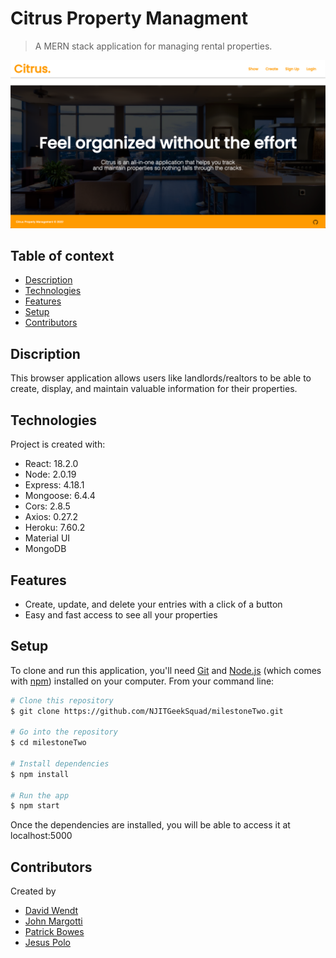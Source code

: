 # Citrus Property Managment
> A MERN stack application for managing rental properties.

![Citrus Preview](public/images/screenshot.png)

## Table of context
* [Description](#discrition)
* [Technologies](#technologies)
* [Features](#features)
* [Setup](#setup)
* [Contributors](#contributors)

## Discription
This browser application allows users like landlords/realtors to be able to create, display, and maintain valuable information for their properties. 

## Technologies
Project is created with:
* React: 18.2.0
* Node: 2.0.19
* Express: 4.18.1
* Mongoose: 6.4.4
* Cors: 2.8.5
* Axios: 0.27.2
* Heroku: 7.60.2
* Material UI
* MongoDB

## Features 
* Create, update, and delete your entries with a click of a button
* Easy and fast access to see all your properties

## Setup
To clone and run this application, you'll need [Git](https://git-scm.com) and [Node.js](https://nodejs.org/en/download/) (which comes with [npm](http://npmjs.com)) installed on your computer. From your command line:

```bash
# Clone this repository
$ git clone https://github.com/NJITGeekSquad/milestoneTwo.git

# Go into the repository
$ cd milestoneTwo

# Install dependencies
$ npm install

# Run the app
$ npm start
```
Once the dependencies are installed, you will be able to access it at localhost:5000

## Contributors
Created by
* [David Wendt](https://github.com/DavidWendtNJIT)
* [John Margotti](https://github.com/jgotti1)
* [Patrick Bowes](https://github.com/bowespa)
* [Jesus Polo](https://github.com/Jpolo28)
